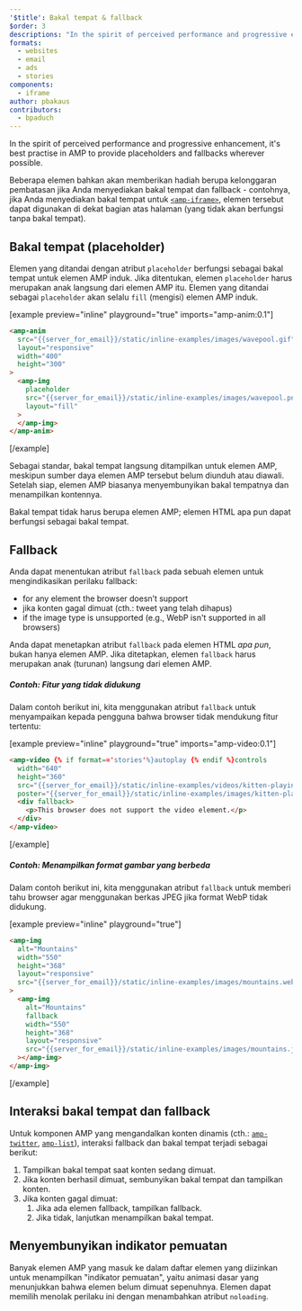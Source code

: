 ```yaml
---
'$title': Bakal tempat & fallback
$order: 3
descriptions: "In the spirit of perceived performance and progressive enhancement, it's best practise in AMP to provide placeholders and fallbacks wherever possible."
formats:
  - websites
  - email
  - ads
  - stories
components:
  - iframe
author: pbakaus
contributors:
  - bpaduch
---
```


In the spirit of perceived performance and progressive enhancement, it's best practise in AMP to provide placeholders and fallbacks wherever possible.

Beberapa elemen bahkan akan memberikan hadiah berupa kelonggaran pembatasan jika Anda menyediakan bakal tempat dan fallback - contohnya, jika Anda menyediakan bakal tempat untuk [`<amp-iframe>`](../../../../documentation/components/reference/amp-iframe.md#iframe-with-placeholder), elemen tersebut dapat digunakan di dekat bagian atas halaman (yang tidak akan berfungsi tanpa bakal tempat).

## Bakal tempat (placeholder)

Elemen yang ditandai dengan atribut `placeholder` berfungsi sebagai bakal tempat untuk elemen AMP induk. Jika ditentukan, elemen `placeholder` harus merupakan anak langsung dari elemen AMP itu. Elemen yang ditandai sebagai `placeholder` akan selalu `fill` (mengisi) elemen AMP induk.

[example preview="inline" playground="true" imports="amp-anim:0.1"]

```html
<amp-anim
  src="{{server_for_email}}/static/inline-examples/images/wavepool.gif"
  layout="responsive"
  width="400"
  height="300"
>
  <amp-img
    placeholder
    src="{{server_for_email}}/static/inline-examples/images/wavepool.png"
    layout="fill"
  >
  </amp-img>
</amp-anim>
```

[/example]

Sebagai standar, bakal tempat langsung ditampilkan untuk elemen AMP, meskipun sumber daya elemen AMP tersebut belum diunduh atau diawali. Setelah siap, elemen AMP biasanya menyembunyikan bakal tempatnya dan menampilkan kontennya.

Bakal tempat tidak harus berupa elemen AMP; elemen HTML apa pun dapat berfungsi sebagai bakal tempat.

## Fallback <a name="fallbacks"></a>

Anda dapat menentukan atribut `fallback` pada sebuah elemen untuk mengindikasikan perilaku fallback:

- for any element the browser doesn’t support
- jika konten gagal dimuat (cth.: tweet yang telah dihapus)
- if the image type is unsupported (e.g., WebP isn't supported in all browsers)

Anda dapat menetapkan atribut `fallback` pada elemen HTML _apa pun_, bukan hanya elemen AMP. Jika ditetapkan, elemen `fallback` harus merupakan anak (turunan) langsung dari elemen AMP.

##### Contoh: Fitur yang tidak didukung

Dalam contoh berikut ini, kita menggunakan atribut `fallback` untuk menyampaikan kepada pengguna bahwa browser tidak mendukung fitur tertentu:

[example preview="inline" playground="true" imports="amp-video:0.1"]

```html
<amp-video {% if format=='stories'%}autoplay {% endif %}controls
  width="640"
  height="360"
  src="{{server_for_email}}/static/inline-examples/videos/kitten-playing.mp4"
  poster="{{server_for_email}}/static/inline-examples/images/kitten-playing.png">
  <div fallback>
    <p>This browser does not support the video element.</p>
  </div>
</amp-video>
```

[/example]

##### Contoh: Menampilkan format gambar yang berbeda

Dalam contoh berikut ini, kita menggunakan atribut `fallback` untuk memberi tahu browser agar menggunakan berkas JPEG jika format WebP tidak didukung.

[example preview="inline" playground="true"]

```html
<amp-img
  alt="Mountains"
  width="550"
  height="368"
  layout="responsive"
  src="{{server_for_email}}/static/inline-examples/images/mountains.webp"
>
  <amp-img
    alt="Mountains"
    fallback
    width="550"
    height="368"
    layout="responsive"
    src="{{server_for_email}}/static/inline-examples/images/mountains.jpg"
  ></amp-img>
</amp-img>
```

[/example]

## Interaksi bakal tempat dan fallback

Untuk komponen AMP yang mengandalkan konten dinamis (cth.: [`amp-twitter`](../../../../documentation/components/reference/amp-twitter.md), [`amp-list`](../../../../documentation/components/reference/amp-list.md)), interaksi fallback dan bakal tempat terjadi sebagai berikut:

<ol>
  <li>Tampilkan bakal tempat saat konten sedang dimuat.</li>
  <li>Jika konten berhasil dimuat, sembunyikan bakal tempat dan tampilkan konten.</li>
  <li>Jika konten gagal dimuat: <ol> <li>Jika ada elemen fallback, tampilkan fallback.</li> <li>Jika tidak, lanjutkan menampilkan bakal tempat.</li> </ol>
</li>
</ol>

## Menyembunyikan indikator pemuatan

Banyak elemen AMP yang masuk ke dalam daftar elemen yang diizinkan untuk menampilkan "indikator pemuatan", yaitu animasi dasar yang menunjukkan bahwa elemen belum dimuat sepenuhnya. Elemen dapat memilih menolak perilaku ini dengan menambahkan atribut `noloading`.
